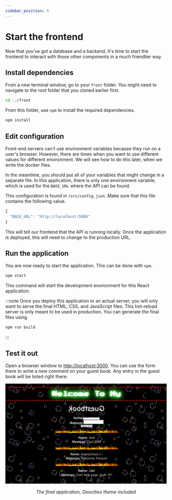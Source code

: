 ```yaml
---
sidebar_position: 5
---
```

# Start the frontend

Now that you've got a database and a backend, it's time to start the frontend to interact with those other components in a much friendlier way.

## Install dependencies
From a new terminal window, go to your `front` folder. You might need to navigate to the root folder that you cloned earlier first.

```bash
cd ../front
```

From this folder, use `npm` to install the required dependencies.

```bash
npm install
```

## Edit configuration
Front-end servers can't use environment variables because they run on a user's browser. However, there are times when you want to use different values for different environment. We will see how to do this later, when we write the docker files. 

In the meantime, you should put all of your variables that might change in a separate file. In this application, there is only one environment variable, which is used for the `BASE_URL` where the API can be found. 

This configuration is found in `/src/config.json`. Make sure that this file contains the following value.

```js
{
  "BASE_URL": "http://localhost:5000"
}
```

This will tell our frontend that the API is running locally. Once the application is deployed, this will need to change to the production URL.

## Run the application
You are now ready to start the application. This can be done with `npm`.

```bash
npm start
```

This command will start the development environment for this React application.

:::note
Once you deploy this application to an actual server, you will only want to serve the final HTML, CSS, and JavaScript files. This hot-reload server is only meant to be used in production. You can generate the final files using.

```bash
npm run build
```
:::

## Test it out
Open a browser window to <a href="http://localhost:3000" target="_blank" rel="nofollow noopener noreferrer">http://localhost:3000</a>. You can use the form there to write a new comment on your guest book. Any entry in the guest book will be listed right there. 

![Final application](/img/application/final.gif#center)
_<div align="center">The final application, Geocities theme included</div>_